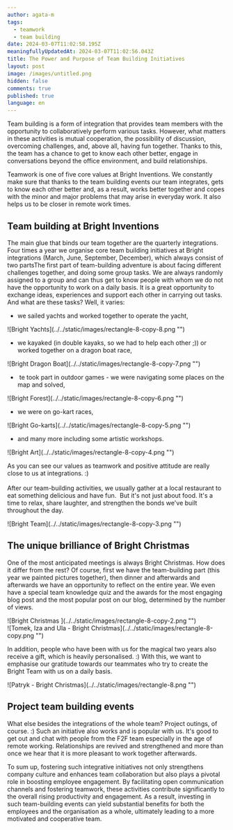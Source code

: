 ```yaml
---
author: agata-m
tags:
  - teamwork
  - team building
date: 2024-03-07T11:02:58.195Z
meaningfullyUpdatedAt: 2024-03-07T11:02:56.043Z
title: The Power and Purpose of Team Building Initiatives
layout: post
image: /images/untitled.png
hidden: false
comments: true
published: true
language: en
---
```

Team building is a form of integration that provides team members with the opportunity to collaboratively perform various tasks. However, what matters in these activities is mutual cooperation, the possibility of discussion, overcoming challenges, and, above all, having fun together. Thanks to this, the team has a chance to get to know each other better, engage in conversations beyond the office environment, and build relationships.

Teamwork is one of five core values at Bright Inventions. We constantly make sure that thanks to the team building events our team integrates, gets to know each other better and, as a result, works better together and copes with the minor and major problems that may arise in everyday work. It also helps us to be closer in remote work times.

## **Team building at Bright Inventions**

The main glue that binds our team together are the quarterly integrations.  Four times a year we organise core team building initiatives at Bright integrations (March, June, September, December), which always consist of two partsThe first part of team-building adventure is about facing different challenges together, and doing some group tasks. We are always randomly assigned to a group and can thus get to know people with whom we do not have the opportunity to work on a daily basis. It is a great opportunity to exchange ideas, experiences and support each other in carrying out tasks. And what are these tasks? Well, it varies: 

* we sailed yachts and worked together to operate the yacht,

<div className="image">![Bright Yachts](../../static/images/rectangle-8-copy-8.png "")</div>

* we kayaked (in double kayaks, so we had to help each other ;)) or worked together on a dragon boat race,

<div className="image">![Bright Dragon Boat](../../static/images/rectangle-8-copy-7.png "")</div>

*  te took part in outdoor games - we were navigating some places on the map and solved,

<div className="image">![Bright Forest](../../static/images/rectangle-8-copy-6.png "")</div>

* we were on go-kart races,

<div className="image">![Bright Go-karts](../../static/images/rectangle-8-copy-5.png "")</div>

* and many more including some artistic workshops.

<div className="image">![Bright Art](../../static/images/rectangle-8-copy-4.png "")</div>

As you can see our values as teamwork and positive attitude are really close to us at integrations. :)\
\
After our team-building activities, we usually gather at a local restaurant to eat something delicious and have fun.  But it's not just about food. It's a time to relax, share laughter, and strengthen the bonds we've built throughout the day.

<div className="image">![Bright Team](../../static/images/rectangle-8-copy-3.png "")</div>

## The unique brilliance of Bright Christmas

One of the most anticipated meetings is always Bright Christmas. How does it differ from the rest? Of course, first we have the team-building part (this year we painted pictures together), then dinner and afterwards and afterwards we have an opportunity to reflect on the entire year. We even have a special team knowledge quiz and the awards for the most engaging blog post and the most popular post on our blog, determined by the number of views.



<div className="image">![Bright Christmas ](../../static/images/rectangle-8-copy-2.png "")</div>

<div className="image">![Tomek, Iza and Ula - Bright Christmas](../../static/images/rectangle-8-copy.png "")</div>

In addition, people who have been with us for the magical two years also receive a gift, which is heavily personalised. :) With this, we want to emphasise our gratitude towards our teammates who try to create the Bright Team with us on a daily basis.

<div className="image">![Patryk - Bright Christmas](../../static/images/rectangle-8.png "")</div>

## Project team building events

What else besides the integrations of the whole team? Project outings, of course. :) Such an initiative also works and is popular with us. It's good to get out and chat with people from the F2F team especially in the age of remote working. Relationships are revived and strengthened and more than once we hear that it is more pleasant to work together afterwards.

To sum up, fostering such integrative initiatives not only strengthens company culture and enhances team collaboration but also plays a pivotal role in boosting employee engagement. By facilitating open communication channels and fostering teamwork, these activities contribute significantly to the overall rising productivity and engagement. As a result, investing in such team-building events can yield substantial benefits for both the employees and the organisation as a whole, ultimately leading to a more motivated and cooperative team.
